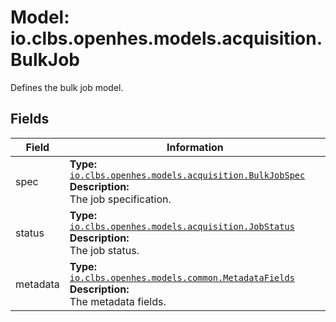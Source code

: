 # Model: io.clbs.openhes.models.acquisition.BulkJob

Defines the bulk job model.

## Fields

| Field | Information |
| --- | --- |
| spec | <b>Type:</b> [`io.clbs.openhes.models.acquisition.BulkJobSpec`](model-io-clbs-openhes-models-acquisition-bulkjobspec.md)<br><b>Description:</b><br>The job specification. |
| status | <b>Type:</b> [`io.clbs.openhes.models.acquisition.JobStatus`](model-io-clbs-openhes-models-acquisition-jobstatus.md)<br><b>Description:</b><br>The job status. |
| metadata | <b>Type:</b> [`io.clbs.openhes.models.common.MetadataFields`](model-io-clbs-openhes-models-common-metadatafields.md)<br><b>Description:</b><br>The metadata fields. |

